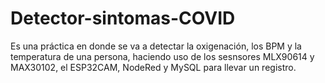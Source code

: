 # Detector-sintomas-COVID
Es una práctica en donde se va a detectar la oxigenación, los BPM y la temperatura de una persona, haciendo uso de los sesnsores MLX90614 y MAX30102, el ESP32CAM, NodeRed y MySQL para llevar un registro.
